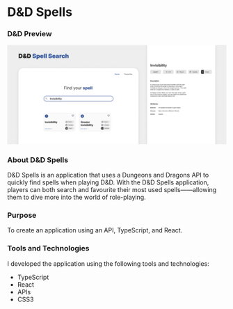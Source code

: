 # D&D Spells

### D&D Preview

![DND Spell Search](https://github.com/rachelleagarcia/dnd-spells-ts-react/blob/main/public/images/DNDSpells.jpg?raw=true 'DND Spell Search Preview')

### About D&D Spells

D&D Spells is an application that uses a Dungeons and Dragons API to quickly find spells when playing D&D. With the D&D Spells application, players can both search and favourite their most used spells——allowing them to dive more into the world of role-playing.

### Purpose

To create an application using an API, TypeScript, and React.

### Tools and Technologies

I developed the application using the following tools and technologies:

- TypeScript
- React
- APIs
- CSS3
